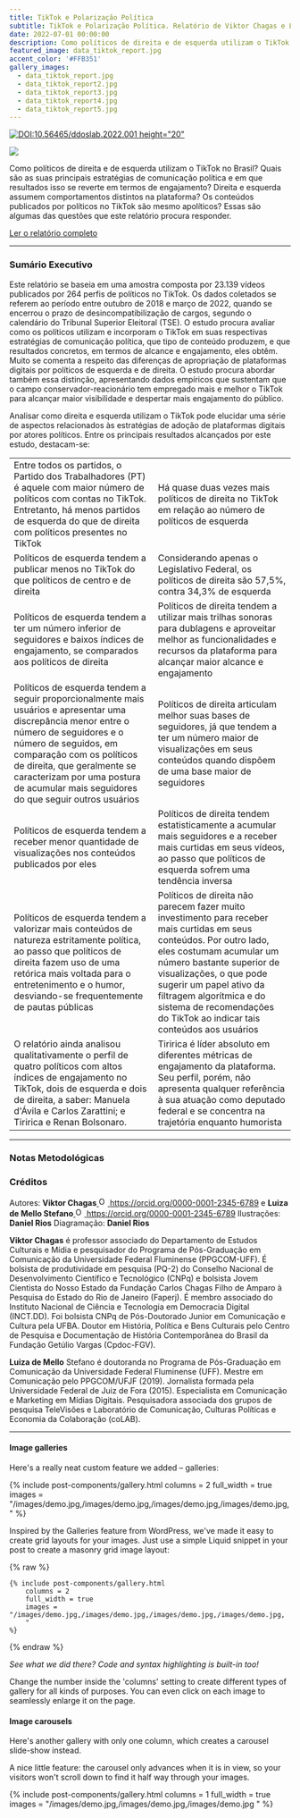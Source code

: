```yaml
---
title: TikTok e Polarização Política
subtitle: TikTok e Polarização Política. Relatório de Viktor Chagas e Luiza de Mello Stefano
date: 2022-07-01 00:00:00
description: Como políticos de direita e de esquerda utilizam o TikTok no Brasil? Quais são as suas principais estratégias de comunicação política e em que resultados isso se reverte em termos de engajamento? Direita e esquerda assumem comportamentos distintos na plataforma? Os conteúdos publicados por políticos no TikTok são mesmo apolíticos? Essas são algumas das questões que este relatório procura responder.
featured_image: data_tiktok_report.jpg
accent_color: '#FFB351'
gallery_images:
  - data_tiktok_report.jpg
  - data_tiktok_report2.jpg
  - data_tiktok_report3.jpg
  - data_tiktok_report4.jpg
  - data_tiktok_report5.jpg
---
```


[![DOI:10.56465/ddoslab.2022.001](http://img.shields.io/badge/DOI-10.56465/ddoslab.2022.001-FFB351.svg) height="20"](https://dx.doi.org/10.56465/ddoslab.2022.001)

![](/images/data_tiktok_report.jpg)

Como políticos de direita e de esquerda utilizam o TikTok no Brasil? Quais são as suas principais estratégias de comunicação política e em que resultados isso se reverte em termos de engajamento? Direita e esquerda assumem comportamentos distintos na plataforma? Os conteúdos publicados por políticos no TikTok são mesmo apolíticos? Essas são algumas das questões que este relatório procura responder.

<a href="https://dx.doi.org/10.56465/ddoslab.2022.001" class="button--fill">Ler o relatório completo</a>

---

### Sumário Executivo

Este relatório se baseia em uma amostra composta por 23.139 vídeos publicados por 264 perfis de políticos no TikTok. Os dados coletados se referem ao período entre outubro de 2018 e março de 2022, quando se encerrou o prazo de desincompatibilização de cargos, segundo o calendário do Tribunal Superior Eleitoral (TSE). O estudo procura avaliar como os políticos utilizam e incorporam o TikTok em suas respectivas estratégias de comunicação política, que tipo de conteúdo produzem, e que resultados concretos, em termos de alcance e engajamento, eles obtêm. Muito se comenta a respeito das diferenças de apropriação de plataformas digitais por políticos de esquerda e de direita. O estudo procura abordar também essa distinção, apresentando dados empíricos que sustentam que o campo conservador-reacionário tem empregado mais e melhor o TikTok para alcançar maior visibilidade e despertar mais engajamento do público.

Analisar como direita e esquerda utilizam o TikTok pode elucidar uma série de aspectos relacionados às estratégias de adoção de plataformas digitais por atores políticos. Entre os principais resultados alcançados por este estudo, destacam-se:

|                  |         |
|----------------------|---------------|
| Entre todos os partidos, o Partido dos Trabalhadores (PT) é aquele com maior número de políticos com contas no TikTok. Entretanto, há menos partidos de esquerda do que de direita com políticos presentes no TikTok    | Há quase duas vezes mais políticos de direita no TikTok em relação ao número de políticos de esquerda |
| Políticos de esquerda tendem a publicar menos no TikTok do que políticos de centro e de direita   | Considerando apenas o Legislativo Federal, os políticos de direita são 57,5%, contra 34,3% de esquerda |
| Políticos de esquerda tendem a ter um número inferior de seguidores e baixos índices de engajamento, se comparados aos políticos de direita   | Políticos de direita tendem a utilizar mais trilhas sonoras para dublagens e aproveitar melhor as funcionalidades e recursos da plataforma para alcançar maior alcance e engajamento |
| Políticos de esquerda tendem a seguir proporcionalmente mais usuários e apresentar uma discrepância menor entre o número de seguidores e o número de seguidos, em comparação com os políticos de direita, que geralmente se caracterizam por uma postura de acumular mais seguidores do que seguir outros usuários | Políticos de direita articulam melhor suas bases de seguidores, já que tendem a  ter um número maior de visualizações em seus conteúdos quando dispõem de uma base maior de seguidores |
| Políticos de esquerda tendem a receber menor quantidade de visualizações nos conteúdos publicados por eles   | Políticos de direita tendem estatisticamente a acumular mais seguidores e a receber mais curtidas em seus vídeos, ao passo que políticos de esquerda sofrem uma tendência inversa |
| Políticos de esquerda tendem a valorizar mais conteúdos de natureza estritamente política, ao passo que políticos de direita fazem uso de uma retórica mais voltada para o entretenimento e o humor, desviando-se frequentemente de pautas públicas | Políticos de direita não parecem fazer muito investimento para receber mais curtidas em seus conteúdos. Por outro lado, eles costumam acumular um número bastante superior de visualizações, o que pode sugerir um papel ativo da filtragem algorítmica e do sistema de recomendações do TikTok ao indicar tais conteúdos aos usuários |
| O relatório ainda analisou qualitativamente o perfil de quatro políticos com altos índices de engajamento no TikTok, dois de esquerda e dois de direita, a saber: Manuela d'Ávila e Carlos Zarattini; e Tiririca e Renan Bolsonaro.   | Tiririca é líder absoluto em diferentes métricas de engajamento da plataforma. Seu perfil, porém, não apresenta qualquer referência à sua atuação como deputado federal e se concentra na trajetória enquanto humorista |

---

### Notas Metodológicas




### Créditos

Autores: **Viktor Chagas**<a href="https://orcid.org/0000-0001-5727-2427">
<img alt="ORCID logo" src="https://info.orcid.org/wp-content/uploads/2019/11/orcid_16x16.png" width="16" height="16" />
https://orcid.org/0000-0001-2345-6789
</a> e **Luiza de Mello Stefano**<a href="https://orcid.org/0000-0001-5727-2427">
<img alt="ORCID logo" src="https://info.orcid.org/wp-content/uploads/2019/11/orcid_16x16.png" width="16" height="16" />
https://orcid.org/0000-0001-2345-6789
</a>
Ilustrações: **Daniel Rios**
Diagramação: **Daniel Rios**

**Viktor Chagas** é professor associado do Departamento de Estudos Culturais e Mídia e pesquisador do Programa de Pós-Graduação em Comunicação da Universidade Federal Fluminense (PPGCOM-UFF). É bolsista de produtividade em pesquisa (PQ-2) do Conselho Nacional de Desenvolvimento Científico e Tecnológico (CNPq) e bolsista Jovem Cientista do Nosso Estado da Fundação Carlos Chagas Filho de Amparo à Pesquisa do Estado do Rio de Janeiro (Faperj). É membro associado do Instituto Nacional de Ciência e Tecnologia em Democracia Digital (INCT.DD). Foi bolsista CNPq de Pós-Doutorado Junior em Comunicação e Cultura pela UFBA. Doutor em História, Política e Bens Culturais pelo Centro de Pesquisa e Documentação de História Contemporânea do Brasil da Fundação Getúlio Vargas (Cpdoc-FGV).

**Luiza de Mello** Stefano é doutoranda no Programa de Pós-Graduação em Comunicação da Universidade Federal Fluminense (UFF). Mestre em Comunicação pelo PPGCOM/UFJF (2019). Jornalista formada pela Universidade Federal de Juiz de Fora (2015). Especialista em Comunicação e Marketing em Mídias Digitais. Pesquisadora associada dos grupos de pesquisa TeleVisões e Laboratório de Comunicação, Culturas Políticas e Economia da Colaboração (coLAB).



---

#### Image galleries

Here's a really neat custom feature we added – galleries:

{% include post-components/gallery.html
	columns = 2
	full_width = true
	images = "/images/demo.jpg,/images/demo.jpg,/images/demo.jpg,/images/demo.jpg,
	"
%}

Inspired by the Galleries feature from WordPress, we've made it easy to create grid layouts for your images. Just use a simple Liquid snippet in your post to create a masonry grid image layout:

{% raw %}
```liquid
{% include post-components/gallery.html
	columns = 2
	full_width = true
	images = "/images/demo.jpg,/images/demo.jpg,/images/demo.jpg,/images/demo.jpg,
	"
%}
```
{% endraw %}

*See what we did there? Code and syntax highlighting is built-in too!*

Change the number inside the 'columns' setting to create different types of gallery for all kinds of purposes. You can even click on each image to seamlessly enlarge it on the page.


#### Image carousels

Here's another gallery with only one column, which creates a carousel slide-show instead.

A nice little feature: the carousel only advances when it is in view, so your visitors won't scroll down to find it half way through your images.

{% include post-components/gallery.html
	columns = 1
	full_width = true
	images = "/images/demo.jpg,/images/demo.jpg,/images/demo.jpg
	"
%}
